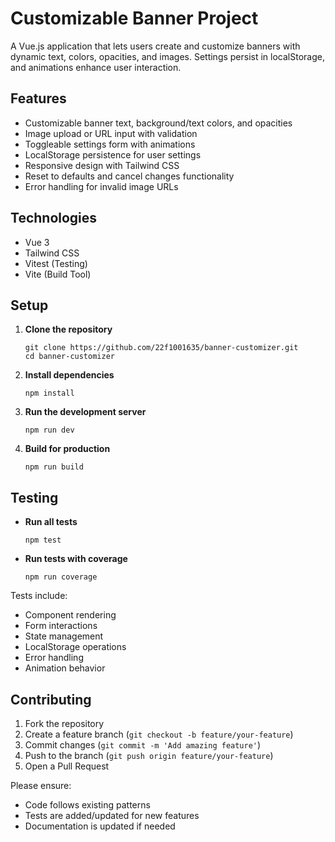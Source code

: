 Customizable Banner Project
===========================

A Vue.js application that lets users create and customize banners with dynamic text, colors, opacities, and images. Settings persist in localStorage, and animations enhance user interaction.

Features
--------

- Customizable banner text, background/text colors, and opacities
- Image upload or URL input with validation
- Toggleable settings form with animations
- LocalStorage persistence for user settings
- Responsive design with Tailwind CSS
- Reset to defaults and cancel changes functionality
- Error handling for invalid image URLs

Technologies
------------

- Vue 3
- Tailwind CSS
- Vitest (Testing)
- Vite (Build Tool)

Setup
-----

1. **Clone the repository**

   ```
   git clone https://github.com/22f1001635/banner-customizer.git
   cd banner-customizer
   ```
2. **Install dependencies**

   ```
   npm install
   ```
3. **Run the development server**

   ```
   npm run dev
   ```
4. **Build for production**

   ```
   npm run build
   ```

Testing
-------

- **Run all tests**

  ```
  npm test
  ```
- **Run tests with coverage**

  ```
  npm run coverage
  ```

Tests include:

- Component rendering
- Form interactions
- State management
- LocalStorage operations
- Error handling
- Animation behavior

Contributing
------------

1. Fork the repository
2. Create a feature branch (`git checkout -b feature/your-feature`)
3. Commit changes (`git commit -m 'Add amazing feature'`)
4. Push to the branch (`git push origin feature/your-feature`)
5. Open a Pull Request

Please ensure:

- Code follows existing patterns
- Tests are added/updated for new features
- Documentation is updated if needed
